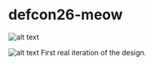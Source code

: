 # defcon26-meow
![alt text](https://github.com/SeanLeftBelow/defcon26-meow/blob/master/art/meow_v3_offwhite.svg "Main Concept Art")


![alt text](https://github.com/SeanLeftBelow/defcon26-meow/blob/master/art/rough-draft02.jpg "Rough Draft 2")
First real iteration of the design.
